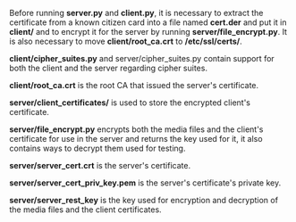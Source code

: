   Before running <b>server.py</b> and <b>client.py</b>, it is necessary to extract the certificate from a known citizen card into a file named <b>cert.der</b> and put it in <b>client/</b> and to encrypt it for the server by running <b>server/file_encrypt.py</b>. It is also necessary to move <b>client/root_ca.crt</b> to <b>/etc/ssl/certs/</b>.

<b>client/cipher_suites.py</b> and server/cipher_suites.py contain support for both the client and the server regarding cipher suites.

<b>client/root_ca.crt</b> is the root CA that issued the server's certificate.

<b>server/client_certificates/</b> is used to store the encrypted client's certificate.

<b>server/file_encrypt.py</b> encrypts both the media files and the client's certificate for use in the server and returns the key used for it, it also contains ways to decrypt them used for testing.

<b>server/server_cert.crt</b> is the server's certificate.

<b>server/server_cert_priv_key.pem</b> is the server's certificate's private key.

<b>server/server_rest_key</b> is the key used for encryption and decryption of the media files and the client certificates.
